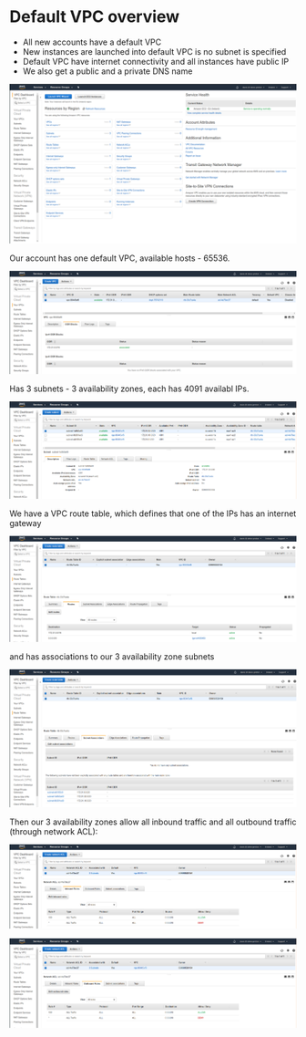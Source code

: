 # Default VPC overview

- All new accounts have a default VPC
- New instances are launched into default VPC is no subnet is specified
- Default VPC have internet connectivity and all instances have public IP
- We also get a public and a private DNS name

![](images/2020-01-01-15-49-19.png)

Our account has one default VPC, available hosts - 65536.

![](images/2020-01-01-15-50-23.png)

Has 3 subnets - 3 availability zones, each has 4091 availabl IPs.

![](images/2020-01-01-15-51-37.png)

We have a VPC route table, which defines that one of the IPs has an internet gateway

![](images/2020-01-01-15-54-01.png)

and has associations to our 3 availability zone subnets

![](images/2020-01-01-15-54-34.png)

Then our 3 availability zones allow all inbound traffic and all outbound traffic (through network ACL):

![](images/2020-01-01-15-55-44.png)

![](images/2020-01-01-15-55-55.png)